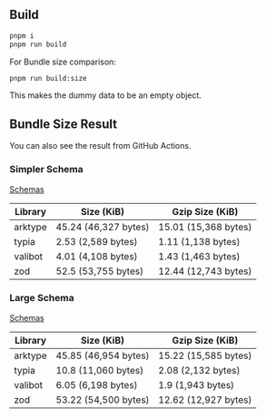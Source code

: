 ## Build
```sh
pnpm i
pnpm run build
```

For Bundle size comparison:
```sh
pnpm run build:size
```
This makes the dummy data to be an empty object.

## Bundle Size Result

You can also see the result from GitHub Actions.

### Simpler Schema

[Schemas](./src/simple-schemas/)

| Library | Size (KiB) | Gzip Size (KiB) |
|---------|------------|-----------------|
| arktype | 45.24 (46,327 bytes) | 15.01 (15,368 bytes) |
| typia   | 2.53 (2,589 bytes)   | 1.11 (1,138 bytes)   |
| valibot | 4.01 (4,108 bytes)   | 1.43 (1,463 bytes)   |
| zod     | 52.5 (53,755 bytes)  | 12.44 (12,743 bytes) |

### Large Schema

[Schemas](./src/schemas/)

| Library | Size (KiB) | Gzip Size (KiB) |
|---------|------------|-----------------|
| arktype | 45.85 (46,954 bytes) | 15.22 (15,585 bytes) |
| typia   | 10.8 (11,060 bytes)  | 2.08 (2,132 bytes)   |
| valibot | 6.05 (6,198 bytes)   | 1.9 (1,943 bytes)    |
| zod     | 53.22 (54,500 bytes) | 12.62 (12,927 bytes) |
